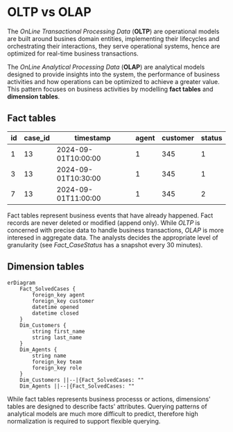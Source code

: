 # OLTP vs OLAP  

The *OnLine Transactional Processing Data* (**OLTP**) are operational models are built around busines domain entities, implementing their lifecycles and orchestrating their interactions, they serve operational systems, hence are optimized for real-time business transactions.  

The *OnLine Analytical Processing Data* (**OLAP**) are analytical models designed to provide insights into the system, the performance of business activities and how operations can be optimized to achieve a greater value. This pattern focuses on business activities by modelling **fact tables** and **dimension tables**.  

## Fact tables  

| id  | case_id | timestamp           | agent | customer | status |
| --- | ------- | ------------------- | ----- | -------- | ------ |
| 1   | 13      | 2024-09-01T10:00:00 | 1     | 345      | 1      |
| 3   | 13      | 2024-09-01T10:30:00 | 1     | 345      | 1      |
| 7   | 13      | 2024-09-01T11:00:00 | 1     | 345      | 2      |

Fact tables represent business events that have already happened. Fact records are never deleted or modified (append only). While *OLTP* is concerned with precise data to handle business transactions, *OLAP* is more interesed in aggregate data. The analysts decides the appropriate level of granularity (see *Fact_CaseStatus* has a snapshot every 30 minutes).  

## Dimension tables  

```mermaid
erDiagram
    Fact_SolvedCases {
        foreign_key agent
        foreign_key customer
        datetime opened
        datetime closed
    }
    Dim_Customers {
        string first_name
        string last_name
    }
    Dim_Agents {
        string name
        foreign_key team
        foreign_key role
    }
    Dim_Customers ||--|{Fact_SolvedCases: ""
    Dim_Agents ||--|{Fact_SolvedCases: ""
```

While fact tables represents business processs or actions, dimensions' tables are designed to describe facts' attributes. Querying patterns of analytical models are much more difficult to predict, therefore high normalization is required to support flexible querying.  
